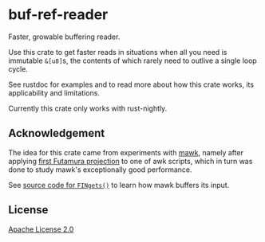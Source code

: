 # buf-ref-reader

Faster, growable buffering reader.

Use this crate to get faster reads in situations when all you need is immutable `&[u8]`s,
the contents of which rarely need to outlive a single loop cycle.

See rustdoc for examples and to read more about how this crate works, its applicability and limitations.

Currently this crate only works with rust-nightly.

## Acknowledgement

The idea for this crate came from experiments with [mawk](https://invisible-island.net/mawk/),
namely after applying [first Futamura projection](https://en.wikipedia.org/wiki/Partial_evaluation#Futamura_projections) to one of awk scripts,
which in turn was done to study mawk's exceptionally good performance.

See [source code for `FINgets()`](https://github.com/ThomasDickey/mawk-20140914/blob/1d2b180d760ddb9d967ff377d9fe21fd4eb9cda5/fin.c#L212) to learn how mawk buffers its input.

## License

[Apache License 2.0](https://spdx.org/licenses/Apache-2.0.html)
